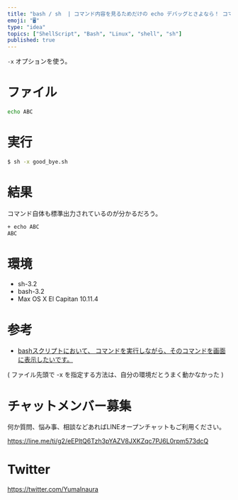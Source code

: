 ```yaml
---
title: "bash / sh  | コマンド内容を見るためだけの echo デバッグとさよなら！ コマンド自体を標準出力する方法 "
emoji: "🖥"
type: "idea"
topics: ["ShellScript", "Bash", "Linux", "shell", "sh"]
published: true
---
```


`-x` オプションを使う。

# ファイル

```bash:good_bye.sh
echo ABC
```

# 実行

```bash
$ sh -x good_bye.sh
```

# 結果

コマンド自体も標準出力されているのが分かるだろう。

```bash
+ echo ABC
ABC
```

# 環境

- sh-3.2
- bash-3.2
- Max OS X El Capitan 10.11.4

# 参考

- [bashスクリプトにおいて、  コマンドを実行しながら、そのコマンドを画面に表示したいです。](http://q.hatena.ne.jp/1319616956)

( ファイル先頭で -x を指定する方法は、自分の環境だとうまく動かなかった )








<!-- Update From Qiita API -->

# チャットメンバー募集


何か質問、悩み事、相談などあればLINEオープンチャットもご利用ください。

https://line.me/ti/g2/eEPltQ6Tzh3pYAZV8JXKZqc7PJ6L0rpm573dcQ





# Twitter


https://twitter.com/YumaInaura


<!-- Update From Qiita API -->


